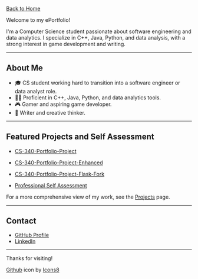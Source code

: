 [Back to Home](https://madelinejmeyers.github.io/)

Welcome to my ePortfolio!

I'm a Computer Science student passionate about software engineering and data analytics. I specialize in C++, Java, Python, and data analysis, with a strong interest in game development and writing.

---

## About Me

- 🎓 CS student working hard to transition into a software engineer or data analyst role.
- 👩‍💻 Proficient in C++, Java, Python, and data analytics tools.
- 🎮 Gamer and aspiring game developer.
- 📝 Writer and creative thinker.

---

## Featured Projects and Self Assessment

- [CS-340-Portfolio-Project](https://github.com/MadelineJMeyers/CS340-Portfolio-Project)
- [CS-340-Portfolio-Project-Enhanced](https://github.com/MadelineJMeyers/CS340-Portfolio-Project-Enhanced)
- [CS-340-Portfolio-Project-Flask-Fork](https://github.com/MadelineJMeyers/CS340-Portfolio-Project-Flask-Fork)

- [Professional Self Assessment](self_assessment.md)

For a more comprehensive view of my work, see the [Projects](projects.md) page.

---

## Contact

- [GitHub Profile](https://github.com/MadelineJMeyers)
- [LinkedIn](https://www.linkedin.com/in/matthew-meyers-060466280/) 

---

Thanks for visiting!

[Github](https://github.com) icon by [Icons8](https://icons8.com")
